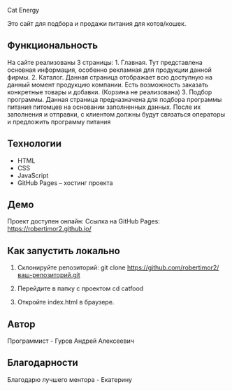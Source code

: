 Cat Energy

Это сайт для подбора и продажи питания для котов/кошек.

## Функциональность
На сайте реализованы 3 страницы:
    1. Главная. Тут представлена основная информация, особенно рекламная для продукции данной фирмы. 
    2. Каталог. Данная страница отображает всю доступную на данный момент продукцию компании. Есть возможность заказать конкретные товары и добавки. (Корзина не реализована)
    3. Подбор программы. Данная страница предназначена для подбора программы питания питомцев на основании заполненных данных. После их заполнения и отправки, с клиентом должны будут связаться операторы и предложить программу питания



## Технологии

- HTML
- CSS
- JavaScript
- GitHub Pages – хостинг проекта




## Демо
Проект доступен онлайн: Ссылка на GitHub Pages: https://robertimor2.github.io/


## Как запустить локально
1) Склонируйте репозиторий:
    git clone https://github.com/robertimor2/ваш-репозиторий.git
    
2) Перейдите в папку с проектом 
    cd catfood

3) Откройте index.html в браузере.



## Автор

Программист - Гуров Андрей Алексеевич


## Благодарности

Благодарю лучшего ментора - Екатерину 